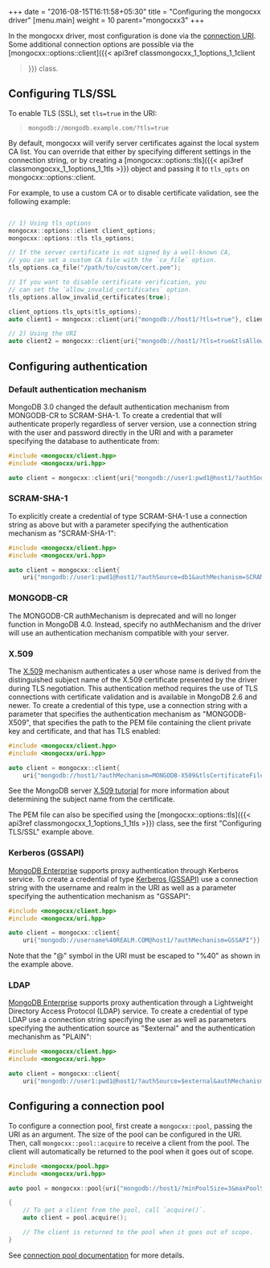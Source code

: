 +++
date = "2016-08-15T16:11:58+05:30"
title = "Configuring the mongocxx driver"
[menu.main]
  weight = 10
  parent="mongocxx3"
+++

In the mongocxx driver, most configuration is done via the [connection
URI](https://www.mongodb.com/docs/manual/reference/connection-string/).  Some
additional connection options are possible via the
[mongocxx::options::client]({{< api3ref classmongocxx_1_1options_1_1client
>}}) class.

## Configuring TLS/SSL

To enable TLS (SSL), set `tls=true` in the URI:

> `mongodb://mongodb.example.com/?tls=true`

By default, mongocxx will verify server certificates against the local
system CA list.  You can override that either by specifying different settings in
the connection string, or by creating a
[mongocxx::options::tls]({{< api3ref classmongocxx_1_1options_1_1tls >}})
object and passing it to `tls_opts` on mongocxx::options::client.

For example, to use a custom CA or to disable certificate validation,
see the following example:

```cpp

// 1) Using tls_options
mongocxx::options::client client_options;
mongocxx::options::tls tls_options;

// If the server certificate is not signed by a well-known CA,
// you can set a custom CA file with the `ca_file` option.
tls_options.ca_file("/path/to/custom/cert.pem");

// If you want to disable certificate verification, you
// can set the `allow_invalid_certificates` option.
tls_options.allow_invalid_certificates(true);

client_options.tls_opts(tls_options);
auto client1 = mongocxx::client{uri{"mongodb://host1/?tls=true"}, client_options};

// 2) Using the URI
auto client2 = mongocxx::client{uri{"mongodb://host1/?tls=true&tlsAllowInvalidCertificates=true&tlsCAFile=/path/to/custom/cert.pem"}};
```

## Configuring authentication

### Default authentication mechanism

MongoDB 3.0 changed the default authentication mechanism from MONGODB-CR
to SCRAM-SHA-1. To create a credential that will authenticate properly
regardless of server version, use a connection string with the user and
password directly in the URI and with a parameter specifying the database
to authenticate from:

```cpp
#include <mongocxx/client.hpp>
#include <mongocxx/uri.hpp>

auto client = mongocxx::client{uri{"mongodb://user1:pwd1@host1/?authSource=db1"}};
```

### SCRAM-SHA-1

To explicitly create a credential of type SCRAM-SHA-1 use a connection
string as above but with a parameter specifying the authentication
mechanism as "SCRAM-SHA-1":

```cpp
#include <mongocxx/client.hpp>
#include <mongocxx/uri.hpp>

auto client = mongocxx::client{
    uri{"mongodb://user1:pwd1@host1/?authSource=db1&authMechanism=SCRAM-SHA-1"}};
```

### MONGODB-CR

The MONGODB-CR authMechanism is deprecated and will no longer function in MongoDB 4.0. Instead, specify no authMechanism and the driver
will use an authentication mechanism compatible with your server.

### X.509

The [X.509](https://www.mongodb.com/docs/manual/core/security-x.509/)
mechanism authenticates a user whose name is derived from the distinguished
subject name of the X.509 certificate presented by the driver during TLS
negotiation. This authentication method requires the use of TLS
connections with certificate validation and is available in MongoDB 2.6
and newer. To create a credential of this type, use a connection string with a
parameter that specifies the authentication mechanism as "MONGODB-X509",
that specifies the path to the PEM file containing the client private key
and certificate, and that has TLS enabled:

```cpp
#include <mongocxx/client.hpp>
#include <mongocxx/uri.hpp>

auto client = mongocxx::client{
    uri{"mongodb://host1/?authMechanism=MONGODB-X509&tlsCertificateFile=client.pem&tls=true"}};
```

See the MongoDB server
[X.509 tutorial](https://www.mongodb.com/docs/manual/tutorial/configure-x509-client-authentication/)
for more information about determining the subject name from the
certificate.

The PEM file can also be specified using the [mongocxx::options::tls]({{< api3ref classmongocxx_1_1options_1_1tls >}}) class, see the first "Configuring TLS/SSL" example above.

### Kerberos (GSSAPI)

[MongoDB Enterprise](https://www.mongodb.com/products/mongodb-enterprise)
supports proxy authentication through Kerberos service. To create a
credential of type [Kerberos (GSSAPI)](https://www.mongodb.com/docs/manual/core/kerberos/)
use a connection string with the username and realm in the URI as well as
a parameter specifying the authentication mechanism as "GSSAPI":

```cpp
#include <mongocxx/client.hpp>
#include <mongocxx/uri.hpp>

auto client = mongocxx::client{
    uri{"mongodb://username%40REALM.COM@host1/?authMechanism=GSSAPI"}};
```

Note that the "@" symbol in the URI must be escaped to "%40" as shown in the example above.

### LDAP

[MongoDB Enterprise](https://www.mongodb.com/products/mongodb-enterprise)
supports proxy authentication through a Lightweight Directory Access
Protocol (LDAP) service. To create a credential of type LDAP use a
connection string specifying the user as well as parameters specifying
the authentication source as "$external" and the authentication mechanishm
as "PLAIN":

```cpp
#include <mongocxx/client.hpp>
#include <mongocxx/uri.hpp>

auto client = mongocxx::client{
    uri{"mongodb://user1:pwd1@host1/?authSource=$external&authMechanism=PLAIN"}};
```

## Configuring a connection pool

To configure a connection pool, first create a `mongocxx::pool`, passing
the URI as an argument. The size of the pool can be configured in the URI.
Then, call `mongocxx::pool::acquire` to receive a client from the pool.
The client will automatically be returned to the pool when it goes out of
scope.

```cpp
#include <mongocxx/pool.hpp>
#include <mongocxx/uri.hpp>

auto pool = mongocxx::pool{uri{"mongodb://host1/?minPoolSize=3&maxPoolSize=5"}};

{
    // To get a client from the pool, call `acquire()`.
    auto client = pool.acquire();

    // The client is returned to the pool when it goes out of scope.
}
```
 
See [connection pool documentation](../connection-pools) for more details.
